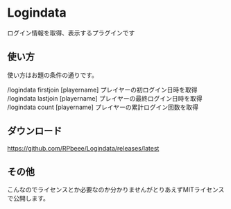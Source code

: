 # Logindata
ログイン情報を取得、表示するプラグインです

## 使い方
使い方はお題の条件の通りです。

/logindata firstjoin [playername]   プレイヤーの初ログイン日時を取得  
/logindata lastjoin [playername]    プレイヤーの最終ログイン日時を取得  
/logindata count [playername]       プレイヤーの累計ログイン回数を取得  

## ダウンロード
https://github.com/RPbeee/Logindata/releases/latest

## その他
こんなのでライセンスとか必要なのか分かりませんがとりあえずMITライセンスで公開します。
